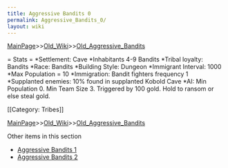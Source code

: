 ```yaml
---
title: Aggressive Bandits 0
permalink: Aggressive_Bandits_0/
layout: wiki
---
```


[MainPage](/keeperrl_wiki/ "wikilink")>>[Old_Wiki](/keeperrl_wiki/Old_Wiki "wikilink")>>[Old_Aggressive_Bandits](/keeperrl_wiki/Old_Aggressive_Bandits "wikilink")

= Stats =
*Settlement: Cave
*Inhabitants 4-9 Bandits
*Tribal loyalty: Bandits
*Race: Bandits
*Building Style: Dungeon 
*Immigrant Interval: 1000
*Max Population = 10 
*Immigration: Bandit fighters frequency 1 
*Supplanted enemies: 10% found in supplanted Kobold Cave 
*AI: Min Population 0. Min Team Size 3. Triggered by 100 gold. Hold to ransom or else steal gold. 

[[Category: Tribes]]

[MainPage](/keeperrl_wiki/ "wikilink")>>[Old_Wiki](/keeperrl_wiki/Old_Wiki "wikilink")>>[Old_Aggressive_Bandits](/keeperrl_wiki/Old_Aggressive_Bandits "wikilink")

Other items in this section
-    [Aggressive Bandits 1](/keeperrl_wiki/Aggressive_Bandits_1 "wikilink")
-    [Aggressive Bandits 2](/keeperrl_wiki/Aggressive_Bandits_2 "wikilink")
